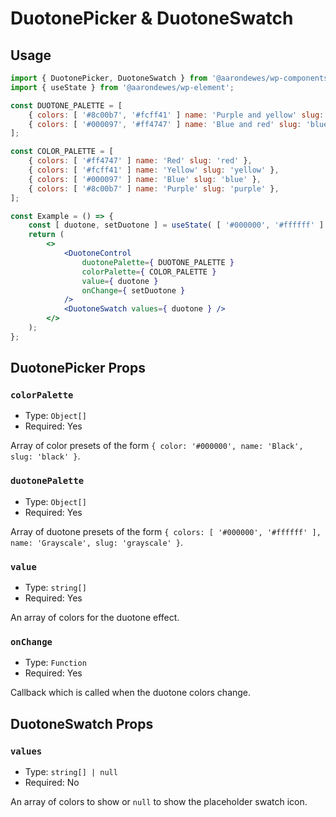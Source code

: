 # DuotonePicker & DuotoneSwatch

## Usage

```jsx
import { DuotonePicker, DuotoneSwatch } from '@aarondewes/wp-components';
import { useState } from '@aarondewes/wp-element';

const DUOTONE_PALETTE = [
	{ colors: [ '#8c00b7', '#fcff41' ] name: 'Purple and yellow' slug: 'purple-yellow' },
	{ colors: [ '#000097', '#ff4747' ] name: 'Blue and red' slug: 'blue-red' },
];

const COLOR_PALETTE = [
	{ colors: [ '#ff4747' ] name: 'Red' slug: 'red' },
	{ colors: [ '#fcff41' ] name: 'Yellow' slug: 'yellow' },
	{ colors: [ '#000097' ] name: 'Blue' slug: 'blue' },
	{ colors: [ '#8c00b7' ] name: 'Purple' slug: 'purple' },
];

const Example = () => {
	const [ duotone, setDuotone ] = useState( [ '#000000', '#ffffff' ] );
	return (
		<>
			<DuotoneControl
				duotonePalette={ DUOTONE_PALETTE }
				colorPalette={ COLOR_PALETTE }
				value={ duotone }
				onChange={ setDuotone }
			/>
			<DuotoneSwatch values={ duotone } />
		</>
	);
};
```

## DuotonePicker Props

### `colorPalette`

-   Type: `Object[]`
-   Required: Yes

Array of color presets of the form `{ color: '#000000', name: 'Black', slug: 'black' }`.

### `duotonePalette`

-   Type: `Object[]`
-   Required: Yes

Array of duotone presets of the form `{ colors: [ '#000000', '#ffffff' ], name: 'Grayscale', slug: 'grayscale' }`.

### `value`

-   Type: `string[]`
-   Required: Yes

An array of colors for the duotone effect.

### `onChange`

-   Type: `Function`
-   Required: Yes

Callback which is called when the duotone colors change.

## DuotoneSwatch Props

### `values`

-   Type: `string[] | null`
-   Required: No

An array of colors to show or `null` to show the placeholder swatch icon.
